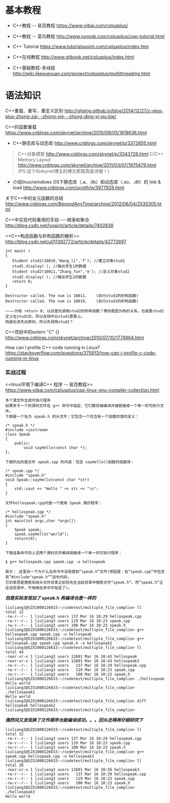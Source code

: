
# 基本教程

- C++教程 -- 易百教程
https://www.yiibai.com/cplusplus/

- C++教程 -- 菜鸟教程
http://www.runoob.com/cplusplus/cpp-tutorial.html

- C++ Tutorial
https://www.tutorialspoint.com/cplusplus/index.htm

- C++在线教程
http://www.gitbook.net/cplusplus/index.html

- C++基础教程-多线程
http://wiki.jikexueyuan.com/project/cplusplus/multithreading.html

# 语法知识

C++重载、重写、重定义区别
http://glgjing.github.io/blog/2014/12/27/c-plus-plus-zhong-zai-,-zhong-xie-,-zhong-ding-yi-qu-bie/

C++的函数重载
https://www.cnblogs.com/skynet/archive/2010/09/05/1818636.html

- C++静态库与动态库
http://www.cnblogs.com/skynet/p/3372855.html
> C++对象模型 http://www.cnblogs.com/skynet/p/3343726.html
> C/C++ Memory Layout http://www.cnblogs.com/skynet/archive/2011/03/07/1975479.html
> {PS:这个叫skynet博主的博文那图真是详细！}
- 介绍linux/windows OS下静态库（.a、.lib）和动态库（.so、.dll）的 link & load
http://www.cnblogs.com/scotth/p/3977928.html


关于C++中的友元函数的总结
http://www.cnblogs.com/BeyondAnyTime/archive/2012/06/04/2535305.html

C++中实现代码重用的手段----继承和聚合
http://blog.csdn.net/lyxaiclr/article/details/7402838

<<C++构造函数与析构函数的解析>>
http://blog.csdn.net/u011392772/article/details/42772697
```
int main( )
{
   Student stud1(10010,"Wang_li",'f'); //建立对象stud1
   stud1.display( ); //输出学生1的数据
   Student stud2(10011,"Zhang_fun",'m'); //定义对象stud2
   stud2.display( ); //输出学生2的数据
   return 0;
}

Destructor called. The num is 10011.    (执行stud2的析构函数)
Destructor called. The num is 10010.    (执行stud1的析构函数)

————为啥 return 0; 以后是先调用stud2的析构函数？猜测是因为栈的关系。也就是stud2定义在stud1后，所以在栈中比stud1更靠上。
栈是后进先出原则，所以先调用stud2？
```

C++项目中的extern "C" {}
http://www.cnblogs.com/skynet/archive/2010/07/10/1774964.html

How can I profile C++ code running in Linux?
https://stackoverflow.com/questions/375913/how-can-i-profile-c-code-running-in-linux

### 实战过程

<<linux环境下编译C++ 程序 -- 易百教程>>
https://www.yiibai.com/cplusplus/cpp-linux-gnu-compiler-collection.html
```
多个源文件生成可执行程序
如果多于一个的源码文件在 g++ 命令中指定，它们都将被编译并被链接成一个单一的可执行文件。
下面是一个名为 speak.h 的头文件；它包含一个仅含有一个函数的类的定义：

/* speak.h */
#include <iostream>
class Speak
{
    public:
        void sayHello(const char *);
};

下面列出的是文件 speak.cpp 的内容：包含 sayHello()函数的函数体：

/* speak.cpp */
#include "speak.h"
void Speak::sayHello(const char *str)
{
    std::cout << "Hello " << str << "\n";
}

文件hellospeak.cpp内是一个使用 Speak 类的程序：

/* hellospeak.cpp */
#include "speak.h"
int main(int argc,char *argv[])
{
    Speak speak;
    speak.sayHello("world");
    return(0);
}

下面这条命令将上述两个源码文件编译链接成一个单一的可执行程序：

$ g++ hellospeak.cpp speak.cpp -o hellospeak

提示： 这里说一下为什么在命令中没有提到“speak.h“文件(原因是：在“speak.cpp“中包含有”#include"speak.h““这句代码，
它的意思是搜索系统头文件目录之前将先在当前目录中搜索文件“speak.h“。而”speak.h“正在该目录中，不用再在命令中指定了)。
```
***但是实际发现加了 speak.h 再编译也是一样的***
```
liuliang3@SZX1000126633:~/codetest/multiple_file_complie> ll
total 12
-rw-r--r-- 1 liuliang3 users 137 Mar 16 10:29 hellospeak.cpp
-rw-r--r-- 1 liuliang3 users 119 Mar 16 10:23 speak.cpp
-rw-r--r-- 1 liuliang3 users 100 Mar 16 10:23 speak.h
liuliang3@SZX1000126633:~/codetest/multiple_file_complie> g++ hellospeak.cpp speak.cpp -o hellospeak
liuliang3@SZX1000126633:~/codetest/multiple_file_complie> g++ hellospeak.cpp speak.cpp speak.h -o hellospeak2
liuliang3@SZX1000126633:~/codetest/multiple_file_complie> ll
total 44
-rwxr-xr-x 1 liuliang3 users 12601 Mar 16 10:43 hellospeak
-rwxr-xr-x 1 liuliang3 users 12601 Mar 16 10:43 hellospeak2
-rw-r--r-- 1 liuliang3 users   137 Mar 16 10:29 hellospeak.cpp
-rw-r--r-- 1 liuliang3 users   119 Mar 16 10:23 speak.cpp
-rw-r--r-- 1 liuliang3 users   100 Mar 16 10:23 speak.h
liuliang3@SZX1000126633:~/codetest/multiple_file_complie> ./hellospeak
Hello world
liuliang3@SZX1000126633:~/codetest/multiple_file_complie> ./hellospeak2
Hello world
liuliang3@SZX1000126633:~/codetest/multiple_file_complie> diff hellospeak hellospeak2
liuliang3@SZX1000126633:~/codetest/multiple_file_complie>
```
***偶然间又发现换了文件顺序也能编译成功。。。回头还得再仔细研究下***
```
liuliang3@SZX1000126633:~/codetest/multiple_file_complie> ll
total 12
-rw-r--r-- 1 liuliang3 users 137 Mar 16 10:29 hellospeak.cpp
-rw-r--r-- 1 liuliang3 users 119 Mar 16 10:23 speak.cpp
-rw-r--r-- 1 liuliang3 users 100 Mar 16 10:23 speak.h
liuliang3@SZX1000126633:~/codetest/multiple_file_complie> g++ speak.cpp hellospeak.cpp -o hellospeak3
liuliang3@SZX1000126633:~/codetest/multiple_file_complie> ll
total 28
-rwxr-xr-x 1 liuliang3 users 12601 Mar 16 10:56 hellospeak3
-rw-r--r-- 1 liuliang3 users   137 Mar 16 10:29 hellospeak.cpp
-rw-r--r-- 1 liuliang3 users   119 Mar 16 10:23 speak.cpp
-rw-r--r-- 1 liuliang3 users   100 Mar 16 10:23 speak.h
liuliang3@SZX1000126633:~/codetest/multiple_file_complie> ./hellospeak3
Hello world
```